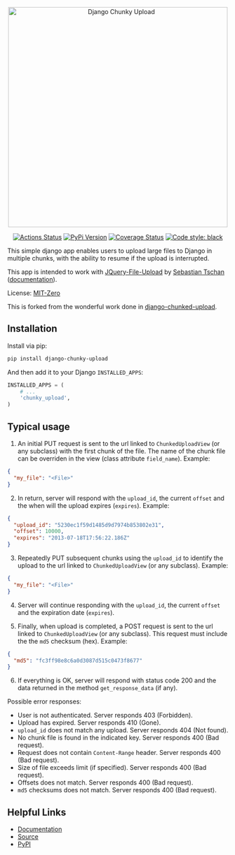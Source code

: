 <p align="center">
  <a href="https://github.com/Vader19695/django-chunky-upload/blob/main/README.md"><img src="https://raw.githubusercontent.com/Vader19695/django-chunky-upload/main/docs/source/_static/django_chunky_upload-logo.png" alt="Django Chunky Upload" width="500" /></a>
</p>

<p align="center">
<a href="https://github.com/Vader19695/django-chunky-upload/actions"><img alt="Actions Status" src="https://github.com/Vader19695/django-chunky-upload/workflows/Testing/badge.svg"></a>
<a href="https://pypi.org/project/django-chunky-upload/"><img alt="PyPi Version" src="https://badgen.net/pypi/v/django-chunky-upload?icon=pypi&cache=3600"/></a>
<a href='https://coveralls.io/github/Vader19695/django-chunky-upload?branch=main'><img src='https://coveralls.io/repos/github/Vader19695/django-chunky-upload/badge.svg?branch=main' alt='Coverage Status' /></a>
<a href="https://github.com/Vader19695/django-chunky-upload"><img alt="Code style: black" src="https://img.shields.io/badge/code%20style-black-000000.svg"></a>

</p>

This simple django app enables users to upload large files to Django in multiple chunks, with the ability to resume if the upload is interrupted.

This app is intended to work with [JQuery-File-Upload](https://github.com/blueimp/jQuery-File-Upload>) by [Sebastian Tschan](https://blueimp.net) ([documentation](https://github.com/blueimp/jQuery-File-Upload/wiki)).

License: [MIT-Zero](https://romanrm.net/mit-zero>)

This is forked from the wonderful work done in [django-chunked-upload](https://github.com/juliomalegria/django-chunked-upload).

## Installation

Install via pip:

```bash
pip install django-chunky-upload
```

And then add it to your Django `INSTALLED_APPS`:

```python
INSTALLED_APPS = (
    # ...
    'chunky_upload',
)
```

## Typical usage

1. An initial PUT request is sent to the url linked to `ChunkedUploadView` (or any subclass) with the first chunk of the file. The name of the chunk file can be overriden in the view (class attribute `field_name`). Example:

```json
{
  "my_file": "<File>"
}
```

2. In return, server will respond with the `upload_id`, the current `offset` and the when will the upload expires (`expires`). Example:

```json
{
  "upload_id": "5230ec1f59d1485d9d7974b853802e31",
  "offset": 10000,
  "expires": "2013-07-18T17:56:22.186Z"
}
```

3. Repeatedly PUT subsequent chunks using the `upload_id` to identify the upload to the url linked to `ChunkedUploadView` (or any subclass). Example:

```json
{
  "my_file": "<File>"
}
```

4. Server will continue responding with the `upload_id`, the current `offset` and the expiration date (`expires`).

5. Finally, when upload is completed, a POST request is sent to the url linked to `ChunkedUploadView` (or any subclass). This request must include the the `md5` checksum (hex). Example:

```json
{
  "md5": "fc3ff98e8c6a0d3087d515c0473f8677"
}
```

6. If everything is OK, server will respond with status code 200 and the data returned in the method `get_response_data` (if any).

Possible error responses:

- User is not authenticated. Server responds 403 (Forbidden).
- Upload has expired. Server responds 410 (Gone).
- `upload_id` does not match any upload. Server responds 404 (Not found).
- No chunk file is found in the indicated key. Server responds 400 (Bad request).
- Request does not contain `Content-Range` header. Server responds 400 (Bad request).
- Size of file exceeds limit (if specified). Server responds 400 (Bad request).
- Offsets does not match. Server responds 400 (Bad request).
- `md5` checksums does not match. Server responds 400 (Bad request).

## Helpful Links

- [Documentation](https://django-chunky-upload.readthedocs.io/en/latest/)
- [Source](https://github.com/Vader19695/django-chunky-upload)
- [PyPI](https://pypi.org/project/django-chunky-upload/)
